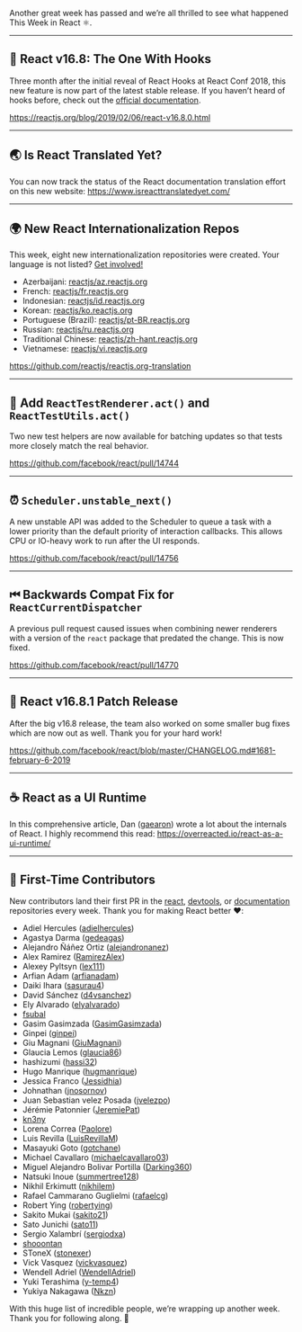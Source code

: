 Another great week has passed and we’re all thrilled to see what happened This Week in React ⚛️.

---

## 🎉 React v16.8: The One With Hooks

Three month after the initial reveal of React Hooks at React Conf 2018, this new feature is now part of the latest stable release. If you haven’t heard of hooks before, check out the [official documentation](https://reactjs.org/docs/hooks-intro.html).

https://reactjs.org/blog/2019/02/06/react-v16.8.0.html

---

## 🌏 Is React Translated Yet?

You can now track the status of the React documentation translation effort on this new website: https://www.isreacttranslatedyet.com/

---

## 🌍 New React Internationalization Repos

This week, eight new internationalization repositories were created. Your language is not listed? [Get involved!](https://github.com/reactjs/reactjs.org-translation)

- Azerbaijani: [reactjs/az.reactjs.org](https://github.com/reactjs/az.reactjs.org)
- French: [reactjs/fr.reactjs.org](https://github.com/reactjs/fr.reactjs.org)
- Indonesian: [reactjs/id.reactjs.org](https://github.com/reactjs/id.reactjs.org)
- Korean: [reactjs/ko.reactjs.org](https://github.com/reactjs/ko.reactjs.org)
- Portuguese (Brazil): [reactjs/pt-BR.reactjs.org](https://github.com/reactjs/pt-BR.reactjs.org)
- Russian: [reactjs/ru.reactjs.org](https://github.com/reactjs/ru.reactjs.org)
- Traditional Chinese: [reactjs/zh-hant.reactjs.org](https://github.com/reactjs/zh-hant.reactjs.org)
- Vietnamese: [reactjs/vi.reactjs.org](https://github.com/reactjs/vi.reactjs.org)

https://github.com/reactjs/reactjs.org-translation

---

## 🧪 Add `ReactTestRenderer.act()` and `ReactTestUtils.act()`

Two new test helpers are now available for batching updates so that tests more closely match the real behavior.

https://github.com/facebook/react/pull/14744

---

## ⏰ `Scheduler.unstable_next()`

A new unstable API was added to the Scheduler to queue a task with a lower priority than the default priority of interaction callbacks. This allows CPU or IO-heavy work to run after the UI responds.

https://github.com/facebook/react/pull/14756

---

## ⏮ Backwards Compat Fix for `ReactCurrentDispatcher`

A previous pull request caused issues when combining newer renderers with a version of the `react` package that predated the change. This is now fixed.

https://github.com/facebook/react/pull/14770

---

## 📌 React v16.8.1 Patch Release

After the big v16.8 release, the team also worked on some smaller bug fixes which are now out as well. Thank you for your hard work!

https://github.com/facebook/react/blob/master/CHANGELOG.md#1681-february-6-2019

---

## ☕️ React as a UI Runtime

In this comprehensive article, Dan ([gaearon](https://github.com/gaearon)) wrote a lot about the internals of React. I highly recommend this read: https://overreacted.io/react-as-a-ui-runtime/

---

## 👏 First-Time Contributors

New contributors land their first PR in the [react](https://github.com/facebook/react), [devtools](https://github.com/facebook/react-devtools), or [documentation](https://github.com/reactjs/reactjs.org) repositories every week. Thank you for making React better ❤️:

 - Adiel Hercules ([adielhercules](https://github.com/adielhercules))
 - Agastya Darma ([gedeagas](https://github.com/gedeagas))
 - Alejandro Ñáñez Ortiz ([alejandronanez](https://github.com/alejandronanez))
 - Alex Ramirez ([RamirezAlex](https://github.com/RamirezAlex))
 - Alexey Pyltsyn ([lex111](https://github.com/lex111))
 - Arfian Adam ([arfianadam](https://github.com/arfianadam))
 - Daiki Ihara ([sasurau4](https://github.com/sasurau4))
 - David Sánchez ([d4vsanchez](https://github.com/d4vsanchez))
 - Ely Alvarado ([elyalvarado](https://github.com/elyalvarado))
 - [fsubal](https://github.com/fsubal)
 - Gasim Gasimzada ([GasimGasimzada](https://github.com/GasimGasimzada))
 - Ginpei ([ginpei](https://github.com/ginpei))
 - Giu Magnani ([GiuMagnani](https://github.com/GiuMagnani))
 - Glaucia Lemos ([glaucia86](https://github.com/glaucia86))
 - hashizumi ([hassi32](https://github.com/hassi32))
 - Hugo Manrique ([hugmanrique](https://github.com/hugmanrique))
 - Jessica Franco ([Jessidhia](https://github.com/Jessidhia))
 - Johnathan ([jnosornov](https://github.com/jnosornov))
 - Juan Sebastian velez Posada ([jvelezpo](https://github.com/jvelezpo))
 - Jérémie Patonnier ([JeremiePat](https://github.com/JeremiePat))
 - [kn3ny](https://github.com/kn3ny)
 - Lorena Correa ([Paolore](https://github.com/Paolore))
 - Luis Revilla ([LuisRevillaM](https://github.com/LuisRevillaM))
 - Masayuki Goto ([gotchane](https://github.com/gotchane))
 - Michael Cavallaro ([michaelcavallaro03](https://github.com/michaelcavallaro03))
 - Miguel Alejandro Bolivar Portilla ([Darking360](https://github.com/Darking360))
 - Natsuki Inoue ([summertree128](https://github.com/summertree128))
 - Nikhil Erkimutt ([nikhilem](https://github.com/nikhilem))
 - Rafael Cammarano Guglielmi ([rafaelcg](https://github.com/rafaelcg))
 - Robert Ying ([robertying](https://github.com/robertying))
 - Sakito Mukai ([sakito21](https://github.com/sakito21))
 - Sato Junichi ([sato11](https://github.com/sato11))
 - Sergio Xalambrí ([sergiodxa](https://github.com/sergiodxa))
 - [shooontan](https://github.com/shooontan)
 - SToneX ([stonexer](https://github.com/stonexer))
 - Vick Vasquez ([vickvasquez](https://github.com/vickvasquez))
 - Wendell Adriel ([WendellAdriel](https://github.com/WendellAdriel))
 - Yuki Terashima ([y-temp4](https://github.com/y-temp4))
 - Yukiya Nakagawa ([Nkzn](https://github.com/Nkzn))

With this huge list of incredible people, we’re wrapping up another week. Thank you for following along. 👋
